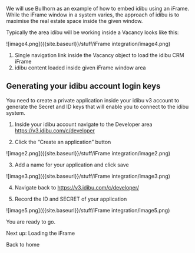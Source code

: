 We will use Bullhorn as an example of how to embed idibu using an iFrame. While the iFrame window in a system varies, the approach of idibu is to maximise the real estate space inside the given window.

Typically the area idibu will be working inside a Vacancy looks like this:

![image4.png]({{site.baseurl}}/stuff/iFrame integration/image4.png)

1. Single navigation link inside the Vacancy object to load the idibu CRM iFrame
2. idibu content loaded inside given iFrame window area

## Generating your idibu account login keys

You need to create a private application inside your idibu v3 account to generate the Secret and ID keys that will enable you to connect to the idibu system.

1. Inside your idibu account navigate to the Developer area https://v3.idibu.com/c/developer

2. Click the “Create an application” button

![image2.png]({{site.baseurl}}/stuff/iFrame integration/image2.png)

3. Add a name for your application and click save

![image3.png]({{site.baseurl}}/stuff/iFrame integration/image3.png)

4. Navigate back to https://v3.idibu.com/c/developer/

5. Record the ID and SECRET of your application

![image5.png]({{site.baseurl}}/stuff/iFrame integration/image5.png)

You are ready to go.

Next up: Loading the iFrame

Back to home


